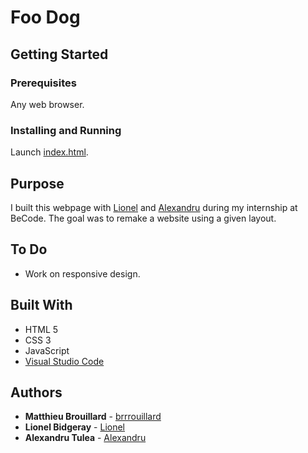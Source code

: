 # Foo Dog
## Getting Started

### Prerequisites
Any web browser.

### Installing and Running
Launch [index.html](https://brrrouillard.github.io/foodog/).

## Purpose
I built this webpage with [Lionel](https://github.com/Lyioh) and [Alexandru](https://github.com/znopyk) during my internship at BeCode. The goal was to remake a website using a given layout.

## To Do
- Work on responsive design.

## Built With

* HTML 5
* CSS 3
* JavaScript
* [Visual Studio Code](https://code.visualstudio.com/) 

## Authors

* **Matthieu Brouillard** - [brrrouillard](https://twitter.com/brrrouillard)
* **Lionel Bidgeray** - [Lionel](https://github.com/Lyioh)
* **Alexandru Tulea** - [Alexandru](https://github.com/znopyk)
